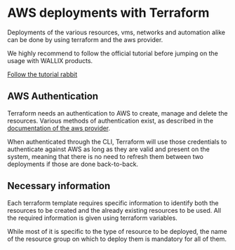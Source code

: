 # AWS deployments with Terraform

Deployments of the various resources, vms, networks and automation alike can be done by using terraform and the aws provider.

We highly recommend to follow the official tutorial before jumping on the usage with WALLIX products.

[Follow the tutorial rabbit](https://developer.hashicorp.com/terraform/tutorials/aws-get-started)

## AWS Authentication

Terraform needs an authentication to AWS to create, manage and delete the resources. Various methods of authentication exist, as described in the [documentation of the aws provider](https://registry.terraform.io/providers/hashicorp/aws/latest/docs#authentication-and-configuration).

When authenticated through the CLI, Terraform will use those credentials to authenticate against AWS as long as they are valid and present on the system, meaning that there is no need to refresh them between two deployments if those are done back-to-back.

## Necessary information

Each terraform template requires specific information to identify both the resources to be created and the already existing resources to be used.
All the required information is given using terraform variables.

While most of it is specific to the type of resource to be deployed, the name of the resource group on which to deploy them is mandatory for all of them.
